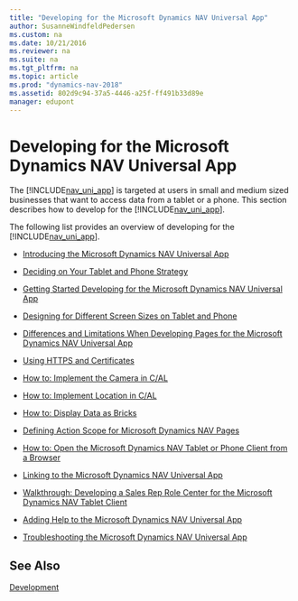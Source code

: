 ```yaml
---
title: "Developing for the Microsoft Dynamics NAV Universal App"
author: SusanneWindfeldPedersen
ms.custom: na
ms.date: 10/21/2016
ms.reviewer: na
ms.suite: na
ms.tgt_pltfrm: na
ms.topic: article
ms.prod: "dynamics-nav-2018"
ms.assetid: 802d9c94-37a5-4446-a25f-ff491b33d89e
manager: edupont
---
```

# Developing for the Microsoft Dynamics NAV Universal App
The [!INCLUDE[nav_uni_app](includes/nav_uni_app_md.md)] is targeted at users in small and medium sized businesses that want to access data from a tablet or a phone. This section describes how to develop for the [!INCLUDE[nav_uni_app](includes/nav_uni_app_md.md)].  
  
The following list provides an overview of developing for the [!INCLUDE[nav_uni_app](includes/nav_uni_app_md.md)].  
  
-   [Introducing the Microsoft Dynamics NAV Universal App](Introducing-the-Microsoft-Dynamics-NAV-Universal-App.md)  
  
-   [Deciding on Your Tablet and Phone Strategy](Deciding-on-Your-Tablet-and-Phone-Strategy.md)  
  
-   [Getting Started Developing for the Microsoft Dynamics NAV Universal App](Getting-Started-Developing-for-the-Microsoft-Dynamics-NAV-Universal-App.md)  
  
-   [Designing for Different Screen Sizes on Tablet and Phone](Designing-for-Different-Screen-Sizes-on-Tablet-and-Phone.md)  
  
-   [Differences and Limitations When Developing Pages for the Microsoft Dynamics NAV Universal App](Differences-and-Limitations-When-Developing-Pages-for-the-Microsoft-Dynamics-NAV-Universal-App.md)  
  
-   [Using HTTPS and Certificates](Using-HTTPS-and-Certificates.md)  
  
-   [How to: Implement the Camera in C/AL](How-to--Implement-the-Camera-in-C-AL.md)  
  
-   [How to: Implement Location in C/AL](How-to--Implement-Location-in-C-AL.md)  
  
-   [How to: Display Data as Bricks](How-to--Display-Data-as-Bricks.md)  
  
-   [Defining Action Scope for Microsoft Dynamics NAV Pages](Defining-Action-Scope-for-Microsoft-Dynamics-NAV-Pages.md)  
  
-   [How to: Open the Microsoft Dynamics NAV Tablet or Phone Client from a Browser](How-to--Open-the-Microsoft-Dynamics-NAV-Tablet-or-Phone-Client-from-a-Browser.md)  
  
-   [Linking to the Microsoft Dynamics NAV Universal App](Linking-to-the-Microsoft-Dynamics-NAV-Universal-App.md)  
  
-   [Walkthrough: Developing a Sales Rep Role Center for the Microsoft Dynamics NAV Tablet Client](Walkthrough--Developing-a-Sales-Rep-Role-Center-for-the-Microsoft-Dynamics-NAV-Tablet-Client.md)  
  
-   [Adding Help to the Microsoft Dynamics NAV Universal App](Adding-Help-to-the-Microsoft-Dynamics-NAV-Universal-App.md)  
  
-   [Troubleshooting the Microsoft Dynamics NAV Universal App](Troubleshooting-the-Microsoft-Dynamics-NAV-Universal-App.md)

## See Also
[Development](Development.md)  
